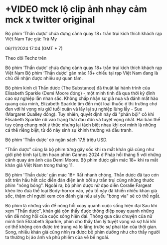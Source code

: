 # +VIDEO mck lộ clip ảnh nhạy cảm mck x twitter original

Bộ phim ‘Thần dược’ chứa đựng cảnh quay 18+ trần trụi kích thích khách rạp Việt Nam
Tác giả: Trà My

06/11/2024 17:04 (GMT + 7)

Theo dõi Techz trên

Bộ phim ‘Thần dược’ chứa đựng cảnh quay 18+ trần trụi kích thích khách rạp Việt Nam 
Bộ phim ‘Thần dược’ gán mác 18+ chiếu tại rạp Việt Nam đang là chủ đề nhận được nhiều sự quan tâm.


Bộ phim kinh dị Thần dược (The Substance) đã thuật lại hành trình của Elisabeth Sparkle (Demi Moore đóng) - một minh tinh đã qua thời kỳ đỉnh cao sự nghiệp lẫn nhan sắc. Không chấp nhận sự già nua và đánh mất hào quang của mình, Elizabeth Sparkle tìm đến một loại thuốc ở thị trường chợ đen với hi vọng níu giữ tuổi xuân và lấy lại sự nghiệp lừng lẫy - Sue (Margaret Qualley đóng). Tuy nhiên, quyết định này đã "phản bội" cô khi  Elisabeth Sparkle rơi vào trạng thái đau đớn và tuyệt vọng nhất. Hai bản thể tuy cùng chung một ý thức nhưng lại tách biệt nhau khi coi mình là những cá thể riêng biệt, từ đó nảy sinh sự khinh thường và đấu tranh. 



Bộ phim 'Thần dược' có ngân sách 17,5 triệu USD.
 

"Thần dược" cũng là bộ phim từng gây sốc khi ra mắt khán giả cũng như giới phê bình tại Liên hoan phim Cannes 2024 ở Pháp hồi tháng 5 với những cảnh quay ám ảnh của Demi Moore. Bộ phim được gắn mác 18+ khi ra mắt khán giả Việt Nam trong tháng 11.



Bộ phim 'Thần dược' gắn mác 18+
Rất nhanh chóng, Thần dược đã tạo cơn sốt trên hầu hết các diễn đàn điện ảnh bởi sự trần trụi cùng những thước phim "nóng bỏng". Ngoài ra, bộ phim được nữ đạo diễn Coralie Fargeat khéo léo đưa thể loại Body-horror vào, yếu tố này đã khiến nhiều khán giả sốc, thậm chí người xem còn đánh giá nếu ai yếu "bóng vía" sẽ có thể ngất. 



Bộ phim là những vấn đề nóng hổi xoay quanh cuộc sống hiện đại 
Sau khi xem "Thần dược", khán giả còn thấy được thông điệp xoay quanh những vấn đề nóng hổi của cuộc sống hiện đại. Thông qua câu chuyện của nữ minh tinh Elizabeth Sparkle, phim cho thấy tâm lý tuyệt vọng và sợ hãi khi cơ thể không còn được trẻ trung và lo lắng trước sự phai tàn của thời gian. Song, nhiều khán giả cũng nhìn ra được bộ phim dường như cho thấy người ta thường bị ảo ảnh và phù phiếm của vẻ bề ngoài. 
